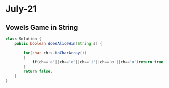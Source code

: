 # July-21
## Vowels Game in String
```java
class Solution {
    public boolean doesAliceWin(String s) {
     
        for(char ch:s.toCharArray())
        {
            if(ch=='a'||ch=='e'||ch=='i'||ch=='o'||ch=='u')return true;
        }
        return false;
    }
}
